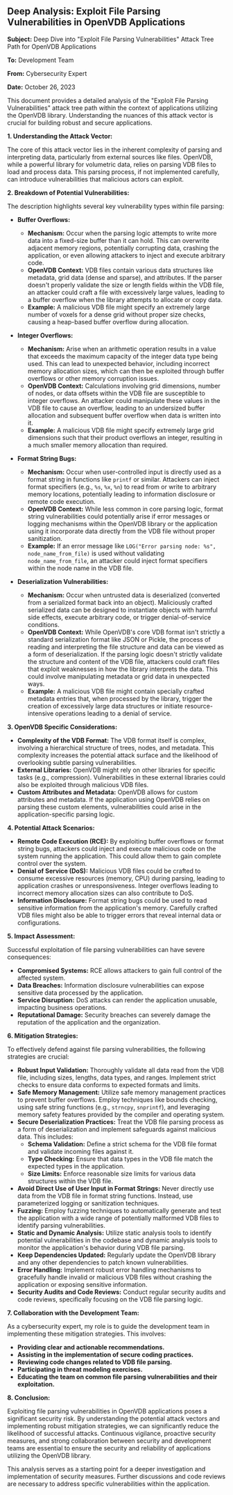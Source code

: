 ## Deep Analysis: Exploit File Parsing Vulnerabilities in OpenVDB Applications

**Subject:** Deep Dive into "Exploit File Parsing Vulnerabilities" Attack Tree Path for OpenVDB Applications

**To:** Development Team

**From:** Cybersecurity Expert

**Date:** October 26, 2023

This document provides a detailed analysis of the "Exploit File Parsing Vulnerabilities" attack tree path within the context of applications utilizing the OpenVDB library. Understanding the nuances of this attack vector is crucial for building robust and secure applications.

**1. Understanding the Attack Vector:**

The core of this attack vector lies in the inherent complexity of parsing and interpreting data, particularly from external sources like files. OpenVDB, while a powerful library for volumetric data, relies on parsing VDB files to load and process data. This parsing process, if not implemented carefully, can introduce vulnerabilities that malicious actors can exploit.

**2. Breakdown of Potential Vulnerabilities:**

The description highlights several key vulnerability types within file parsing:

* **Buffer Overflows:**
    * **Mechanism:** Occur when the parsing logic attempts to write more data into a fixed-size buffer than it can hold. This can overwrite adjacent memory regions, potentially corrupting data, crashing the application, or even allowing attackers to inject and execute arbitrary code.
    * **OpenVDB Context:**  VDB files contain various data structures like metadata, grid data (dense and sparse), and attributes. If the parser doesn't properly validate the size or length fields within the VDB file, an attacker could craft a file with excessively large values, leading to a buffer overflow when the library attempts to allocate or copy data.
    * **Example:** A malicious VDB file might specify an extremely large number of voxels for a dense grid without proper size checks, causing a heap-based buffer overflow during allocation.

* **Integer Overflows:**
    * **Mechanism:** Arise when an arithmetic operation results in a value that exceeds the maximum capacity of the integer data type being used. This can lead to unexpected behavior, including incorrect memory allocation sizes, which can then be exploited through buffer overflows or other memory corruption issues.
    * **OpenVDB Context:**  Calculations involving grid dimensions, number of nodes, or data offsets within the VDB file are susceptible to integer overflows. An attacker could manipulate these values in the VDB file to cause an overflow, leading to an undersized buffer allocation and subsequent buffer overflow when data is written into it.
    * **Example:**  A malicious VDB file might specify extremely large grid dimensions such that their product overflows an integer, resulting in a much smaller memory allocation than required.

* **Format String Bugs:**
    * **Mechanism:** Occur when user-controlled input is directly used as a format string in functions like `printf` or similar. Attackers can inject format specifiers (e.g., `%s`, `%x`, `%n`) to read from or write to arbitrary memory locations, potentially leading to information disclosure or remote code execution.
    * **OpenVDB Context:**  While less common in core parsing logic, format string vulnerabilities could potentially arise if error messages or logging mechanisms within the OpenVDB library or the application using it incorporate data directly from the VDB file without proper sanitization.
    * **Example:** If an error message like `LOG("Error parsing node: %s", node_name_from_file)` is used without validating `node_name_from_file`, an attacker could inject format specifiers within the node name in the VDB file.

* **Deserialization Vulnerabilities:**
    * **Mechanism:**  Occur when untrusted data is deserialized (converted from a serialized format back into an object). Maliciously crafted serialized data can be designed to instantiate objects with harmful side effects, execute arbitrary code, or trigger denial-of-service conditions.
    * **OpenVDB Context:**  While OpenVDB's core VDB format isn't strictly a standard serialization format like JSON or Pickle, the process of reading and interpreting the file structure and data can be viewed as a form of deserialization. If the parsing logic doesn't strictly validate the structure and content of the VDB file, attackers could craft files that exploit weaknesses in how the library interprets the data. This could involve manipulating metadata or grid data in unexpected ways.
    * **Example:**  A malicious VDB file might contain specially crafted metadata entries that, when processed by the library, trigger the creation of excessively large data structures or initiate resource-intensive operations leading to a denial of service.

**3. OpenVDB Specific Considerations:**

* **Complexity of the VDB Format:** The VDB format itself is complex, involving a hierarchical structure of trees, nodes, and metadata. This complexity increases the potential attack surface and the likelihood of overlooking subtle parsing vulnerabilities.
* **External Libraries:** OpenVDB might rely on other libraries for specific tasks (e.g., compression). Vulnerabilities in these external libraries could also be exploited through malicious VDB files.
* **Custom Attributes and Metadata:** OpenVDB allows for custom attributes and metadata. If the application using OpenVDB relies on parsing these custom elements, vulnerabilities could arise in the application-specific parsing logic.

**4. Potential Attack Scenarios:**

* **Remote Code Execution (RCE):** By exploiting buffer overflows or format string bugs, attackers could inject and execute malicious code on the system running the application. This could allow them to gain complete control over the system.
* **Denial of Service (DoS):**  Malicious VDB files could be crafted to consume excessive resources (memory, CPU) during parsing, leading to application crashes or unresponsiveness. Integer overflows leading to incorrect memory allocation sizes can also contribute to DoS.
* **Information Disclosure:** Format string bugs could be used to read sensitive information from the application's memory. Carefully crafted VDB files might also be able to trigger errors that reveal internal data or configurations.

**5. Impact Assessment:**

Successful exploitation of file parsing vulnerabilities can have severe consequences:

* **Compromised Systems:** RCE allows attackers to gain full control of the affected system.
* **Data Breaches:** Information disclosure vulnerabilities can expose sensitive data processed by the application.
* **Service Disruption:** DoS attacks can render the application unusable, impacting business operations.
* **Reputational Damage:** Security breaches can severely damage the reputation of the application and the organization.

**6. Mitigation Strategies:**

To effectively defend against file parsing vulnerabilities, the following strategies are crucial:

* **Robust Input Validation:**  Thoroughly validate all data read from the VDB file, including sizes, lengths, data types, and ranges. Implement strict checks to ensure data conforms to expected formats and limits.
* **Safe Memory Management:** Utilize safe memory management practices to prevent buffer overflows. Employ techniques like bounds checking, using safe string functions (e.g., `strncpy`, `snprintf`), and leveraging memory safety features provided by the compiler and operating system.
* **Secure Deserialization Practices:**  Treat the VDB file parsing process as a form of deserialization and implement safeguards against malicious data. This includes:
    * **Schema Validation:** Define a strict schema for the VDB file format and validate incoming files against it.
    * **Type Checking:** Ensure that data types in the VDB file match the expected types in the application.
    * **Size Limits:** Enforce reasonable size limits for various data structures within the VDB file.
* **Avoid Direct Use of User Input in Format Strings:**  Never directly use data from the VDB file in format string functions. Instead, use parameterized logging or sanitization techniques.
* **Fuzzing:** Employ fuzzing techniques to automatically generate and test the application with a wide range of potentially malformed VDB files to identify parsing vulnerabilities.
* **Static and Dynamic Analysis:** Utilize static analysis tools to identify potential vulnerabilities in the codebase and dynamic analysis tools to monitor the application's behavior during VDB file parsing.
* **Keep Dependencies Updated:** Regularly update the OpenVDB library and any other dependencies to patch known vulnerabilities.
* **Error Handling:** Implement robust error handling mechanisms to gracefully handle invalid or malicious VDB files without crashing the application or exposing sensitive information.
* **Security Audits and Code Reviews:** Conduct regular security audits and code reviews, specifically focusing on the VDB file parsing logic.

**7. Collaboration with the Development Team:**

As a cybersecurity expert, my role is to guide the development team in implementing these mitigation strategies. This involves:

* **Providing clear and actionable recommendations.**
* **Assisting in the implementation of secure coding practices.**
* **Reviewing code changes related to VDB file parsing.**
* **Participating in threat modeling exercises.**
* **Educating the team on common file parsing vulnerabilities and their exploitation.**

**8. Conclusion:**

Exploiting file parsing vulnerabilities in OpenVDB applications poses a significant security risk. By understanding the potential attack vectors and implementing robust mitigation strategies, we can significantly reduce the likelihood of successful attacks. Continuous vigilance, proactive security measures, and strong collaboration between security and development teams are essential to ensure the security and reliability of applications utilizing the OpenVDB library.

This analysis serves as a starting point for a deeper investigation and implementation of security measures. Further discussions and code reviews are necessary to address specific vulnerabilities within the application.
